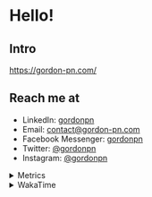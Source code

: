 # Hello!

## Intro

<https://gordon-pn.com/>

## Reach me at

- LinkedIn: [gordonpn](https://www.linkedin.com/in/gordonpn/)
- Email: [contact@gordon-pn.com](mailto:contact@gordon-pn.com)
- Facebook Messenger: [gordonpn](https://www.messenger.com/t/Gordonpn)
- Twitter: [@gordonpn](https://twitter.com/Gordonpn)
- Instagram: [@gordonpn](https://www.instagram.com/gordonpn/)

<details>
  <summary>Metrics</summary>

  <img align="center" src="https://github.com/gordonpn/gordonpn/blob/master/github-metrics.svg" alt="GitHub Metrics">

</details>

<details>
  <summary>WakaTime</summary>

  <!--START_SECTION:waka-->
📊 **This Week I Spent My Time On** 

```text
💬 Programming Languages: 
Other                    28 hrs 48 mins      ██████████████████████░░░   89.06 % 
Java                     1 hr 39 mins        █░░░░░░░░░░░░░░░░░░░░░░░░   05.10 % 
TypeScript               35 mins             ░░░░░░░░░░░░░░░░░░░░░░░░░   01.85 % 
Brazil Dependency Config 26 mins             ░░░░░░░░░░░░░░░░░░░░░░░░░   01.35 % 
XML                      15 mins             ░░░░░░░░░░░░░░░░░░░░░░░░░   00.79 % 

🔥 Editors: 
Chrome                   20 hrs 10 mins      ████████████████░░░░░░░░░   62.36 % 
Slack                    3 hrs 24 mins       ███░░░░░░░░░░░░░░░░░░░░░░   10.53 % 
iTerm2                   2 hrs 38 mins       ██░░░░░░░░░░░░░░░░░░░░░░░   08.15 % 
IntelliJ IDEA            2 hrs 21 mins       ██░░░░░░░░░░░░░░░░░░░░░░░   07.28 % 
VS Code                  1 hr 13 mins        █░░░░░░░░░░░░░░░░░░░░░░░░   03.78 % 
```


 Last Updated on 12/05/2025 16:30:47 UTC
<!--END_SECTION:waka-->
</details>
